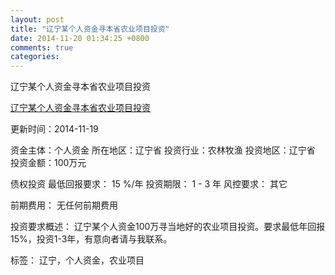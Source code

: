```yaml
---
layout: post
title: "辽宁某个人资金寻本省农业项目投资"
date: 2014-11-20 01:34:25 +0800
comments: true
categories: 
---
```

辽宁某个人资金寻本省农业项目投资

[辽宁某个人资金寻本省农业项目投资](http://zijin.trjcn.com/detail_245434.html)

更新时间：2014-11-19

资金主体：个人资金
所在地区：辽宁省
投资行业：农林牧渔
投资地区：辽宁省
投资金额：100万元

债权投资
最低回报要求：
                            15 %/年
                                                                                投资期限：
                            1 - 3 年
                                                                                                                                        风控要求：
                            其它

前期费用：
无任何前期费用

投资要求概述：
辽宁某个人资金100万寻当地好的农业项目投资。要求最低年回报15%，投资1-3年，有意向者请与我联系。

标签：
辽宁，个人资金，农业项目

